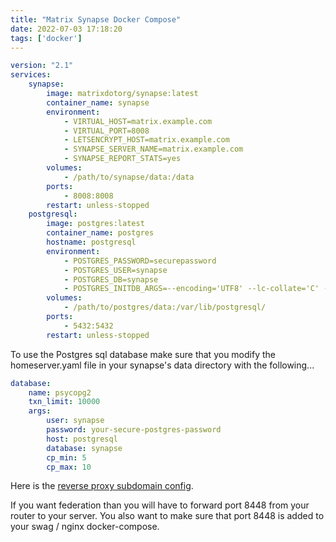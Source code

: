 ```yaml
---
title: "Matrix Synapse Docker Compose"
date: 2022-07-03 17:18:20
tags: ['docker']
---
```

```yml
version: "2.1"
services:
	synapse:
		image: matrixdotorg/synapse:latest
		container_name: synapse
		environment:
			- VIRTUAL_HOST=matrix.example.com
			- VIRTUAL_PORT=8008
			- LETSENCRYPT_HOST=matrix.example.com
			- SYNAPSE_SERVER_NAME=matrix.example.com
			- SYNAPSE_REPORT_STATS=yes
		volumes:
			- /path/to/synapse/data:/data
		ports:
			- 8008:8008
		restart: unless-stopped
	postgresql:
		image: postgres:latest
		container_name: postgres
		hostname: postgresql
		environment:
			- POSTGRES_PASSWORD=securepassword
			- POSTGRES_USER=synapse
			- POSTGRES_DB=synapse
			- POSTGRES_INITDB_ARGS=--encoding='UTF8' --lc-collate='C' --lc-ctype='C'	
		volumes:
			- /path/to/postgres/data:/var/lib/postgresql/
		ports:
			- 5432:5432
		restart: unless-stopped
```

To use the Postgres sql database make sure that you modify the homeserver.yaml file in your synapse's data directory with the following...
```yml
database:
	name: psycopg2
	txn_limit: 10000
	args:
		user: synapse
		password: your-secure-postgres-password
		host: postgresql
		database: synapse
		cp_min: 5
		cp_max: 10
```
Here is the [reverse proxy subdomain config](https://github.com/linuxserver/reverse-proxy-confs/blob/master/synapse.subdomain.conf.sample).

If you want federation than you will have to forward port 8448 from your router to your server. You also want to make sure that port 8448 is added to your swag / nginx docker-compose.
